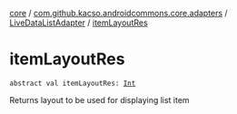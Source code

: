 [core](../../index.md) / [com.github.kacso.androidcommons.core.adapters](../index.md) / [LiveDataListAdapter](index.md) / [itemLayoutRes](./item-layout-res.md)

# itemLayoutRes

`abstract val itemLayoutRes: `[`Int`](https://kotlinlang.org/api/latest/jvm/stdlib/kotlin/-int/index.html)

Returns layout to be used for displaying list item

